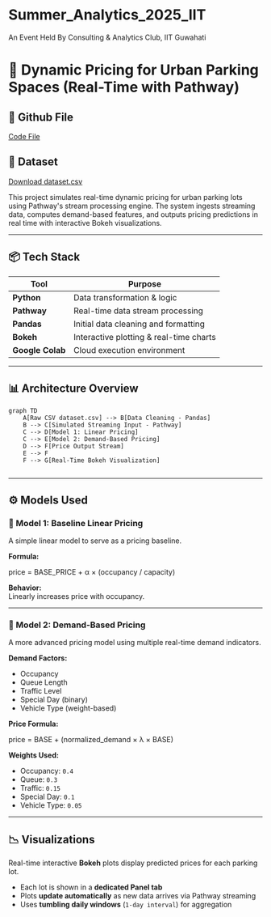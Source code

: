 # Summer_Analytics_2025_IIT
An Event Held By Consulting &amp; Analytics Club, IIT Guwahati


# 🚗 Dynamic Pricing for Urban Parking Spaces (Real-Time with Pathway)



## 🚀 Github File

[Code File](https://github.com/IshanSrivastav/Summer_Analytics_2025_IITG/blob/main/Assesment/FinalAssesment.ipynb)


## 📂 Dataset

[Download dataset.csv](https://github.com/IshanSrivastav/Summer_Analytics_2025_IITG/blob/main/Assesment/dataset.csv)



This project simulates real-time dynamic pricing for urban parking lots using Pathway's stream processing engine. The system ingests streaming data, computes demand-based features, and outputs pricing predictions in real time with interactive Bokeh visualizations.

---

## 📦 Tech Stack

| Tool        | Purpose                              |
|-------------|---------------------------------------|
| **Python**  | Data transformation & logic           |
| **Pathway** | Real-time data stream processing      |
| **Pandas**  | Initial data cleaning and formatting  |
| **Bokeh**   | Interactive plotting & real-time charts |
| **Google Colab** | Cloud execution environment     |

---

## 📊 Architecture Overview


```mermaid
graph TD
    A[Raw CSV dataset.csv] --> B[Data Cleaning - Pandas]
    B --> C[Simulated Streaming Input - Pathway]
    C --> D[Model 1: Linear Pricing]
    C --> E[Model 2: Demand-Based Pricing]
    D --> F[Price Output Stream]
    E --> F
    F --> G[Real-Time Bokeh Visualization]


```

---

## ⚙️ Models Used

### 🔹 Model 1: Baseline Linear Pricing

A simple linear model to serve as a pricing baseline.

**Formula:**

price = BASE_PRICE + α × (occupancy / capacity) 

**Behavior:**  
Linearly increases price with occupancy.

---

### 🔹 Model 2: Demand-Based Pricing

A more advanced pricing model using multiple real-time demand indicators.

**Demand Factors:**

- Occupancy  
- Queue Length  
- Traffic Level  
- Special Day (binary)  
- Vehicle Type (weight-based)

**Price Formula:**

price = BASE + (normalized_demand × λ × BASE)

**Weights Used:**

- Occupancy: `0.4`  
- Queue: `0.3`  
- Traffic: `0.15`  
- Special Day: `0.1`  
- Vehicle Type: `0.05`

---

## 📉 Visualizations

Real-time interactive **Bokeh** plots display predicted prices for each parking lot.

- Each lot is shown in a **dedicated Panel tab**
- Plots **update automatically** as new data arrives via Pathway streaming
- Uses **tumbling daily windows** (`1-day interval`) for aggregation


